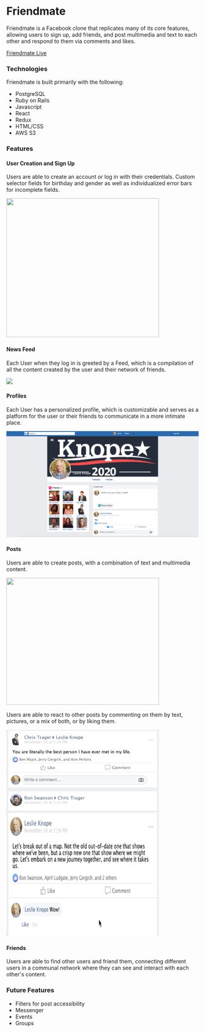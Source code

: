 <style type="text/css">
img[src*="?thumbnail"] {
   width:150px;
   height:100px;
}
</style>

# Friendmate

Friendmate is a Facebook clone that replicates many of its core features, allowing users to sign up, add friends, and post multimedia and text to each other and respond to them via comments and likes.

[Friendmate Live](https://friendmate.herokuapp.com/?#/)

### Technologies

Friendmate is built primarily with the following: 

* PostgreSQL
* Ruby on Rails
* Javascript
* React
* Redux
* HTML/CSS
* AWS S3

### Features

#### User Creation and Sign Up
Users are able to create an account or log in with their credentials. Custom selector fields for birthday and gender as well as individualized error bars for incomplete fields.

<img src="/readme/fm_login.gif" width="400" height="364">

#### News Feed
Each User when they log in is greeted by a Feed, which is a compilation of all the content created by the user and their network of friends.

<img src="/readme/fm_feed.gif">

#### Profiles

Each User has a personalized profile, which is customizable and serves as a platform for the user or their friends to communicate in a more intimate place.

<img src="/readme/fm_wall.png">

#### Posts
Users are able to create posts, with a combination of text and multimedia content. 

<img src="/readme/fm_post.gif" width="400" height="333">

Users are able to react to other posts by commenting on them by text, pictures, or a mix of both, or by liking them.

<img src="/readme/fm_comment.gif" width="400" height="209">

<img src="/readme/fm_like.gif" width="400" height="328">

#### Friends
Users are able to find other users and friend them, connecting different users in a communal network where they can see and interact with each other's content.

### Future Features

* Filters for post accessibility
* Messenger
* Events
* Groups








